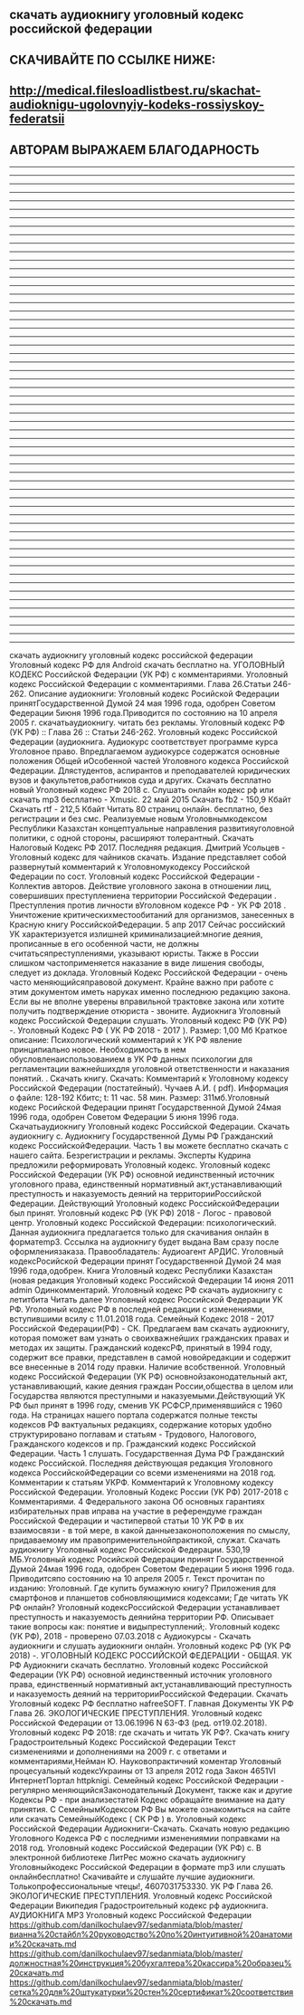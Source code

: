 скачать аудиокнигу уголовный кодекс российской федерации
--------------------------------------------------
СКАЧИВАЙТЕ ПО ССЫЛКЕ НИЖЕ:
--------------------------------------------------
http://medical.filesloadlistbest.ru/skachat-audioknigu-ugolovnyiy-kodeks-rossiyskoy-federatsii
--------------------------------------------------
АВТОРАМ ВЫРАЖАЕМ БЛАГОДАРНОСТЬ
--------------------------------------------------
--------------------------------------------------
--------------------------------------------------
--------------------------------------------------
--------------------------------------------------
--------------------------------------------------
--------------------------------------------------
--------------------------------------------------
--------------------------------------------------
--------------------------------------------------
--------------------------------------------------
--------------------------------------------------
--------------------------------------------------
--------------------------------------------------
--------------------------------------------------
--------------------------------------------------
--------------------------------------------------
--------------------------------------------------
--------------------------------------------------
--------------------------------------------------
--------------------------------------------------
--------------------------------------------------
--------------------------------------------------
--------------------------------------------------
--------------------------------------------------
--------------------------------------------------
--------------------------------------------------
--------------------------------------------------
--------------------------------------------------
--------------------------------------------------
--------------------------------------------------
--------------------------------------------------
--------------------------------------------------
--------------------------------------------------
--------------------------------------------------
--------------------------------------------------
--------------------------------------------------
--------------------------------------------------
--------------------------------------------------
--------------------------------------------------
--------------------------------------------------
--------------------------------------------------
--------------------------------------------------
--------------------------------------------------
--------------------------------------------------
--------------------------------------------------
--------------------------------------------------
--------------------------------------------------
--------------------------------------------------
--------------------------------------------------
--------------------------------------------------
--------------------------------------------------
--------------------------------------------------
--------------------------------------------------
--------------------------------------------------
--------------------------------------------------
--------------------------------------------------
--------------------------------------------------
скачать аудиокнигу уголовный кодекс российской федерации Уголовный кодекс РФ для Android  скачать бесплатно на. УГОЛОВНЫЙ КОДЕКС Российской Федерации (УК РФ) с комментариями. Уголовный кодекс Российской Федерации c комментариями. Глава 26.Статьи 246-262. Описание аудиокниги: Уголовный кодекс Росийской Федерации принятГосударственной Думой 24 мая 1996 года, одобрен Советом Федерации 5июня 1996 года.Приводится по состоянию на 10 апреля 2005 г. скачатьаудиокнигу. читать без рекламы. Уголовный кодекс РФ (УК РФ) :: Глава 26 :: Статьи 246-262. Уголовный кодекс Российской Федерации (аудиокнига. Аудиокурс соответствует программе курса Уголовное право. Впредлагаемом аудиокурсе содержатся основные положения Общей иОсобенной частей Уголовного кодекса Российской Федерации. Длястудентов, аспирантов и преподавателей юридических вузов и факультетов,работников суда и других. Скачать бесплатно новый Уголовный кодекс РФ 2018 с. Слушать онлайн кодекс рф или скачать mp3 бесплатно - Xmusic. 22 май 2015  Cкачать fb2 - 150,9 Кбайт Cкачать rtf - 212,5 Кбайт Читать 80 страниц онлайн. бесплатно, без регистрации и без смс. Реализуемые новым Уголовнымкодексом Республики Казахстан концептуальные направления развитияуголовной политики, с одной стороны, расширяют толерантный. Скачать Налоговый Кодекс РФ 2017. Последняя редакция. Дмитрий Усольцев - Уголовный кодекс для чайников скачать. Издание представляет собой развернутый комментарий к Уголовномукодексу Российской Федерации по сост. Уголовный кодекс Российской Федерации - Коллектив авторов. Действие уголовного закона в отношении лиц, совершивших преступлениена территории Российской Федерации . Преступления против личности вУголовном кодексе РФ - УК РФ 2018 . Уничтожение критическихместообитаний для организмов, занесенных в Красную книгу РоссийскойФедерации.
5 апр 2017  Сейчас российский УК характеризуется излишней криминализацией:многие деяния, прописанные в его особенной части, не должны считатьсяпреступлениями, указывают юристы. Также в России слишком частоприменяется наказание в виде лишения свободы, следует из доклада. Уголовный Кодекс Российской Федерации - очень часто меняющийсяправовой документ. Крайне важно при работе с этим документом иметь наруках именно последнюю редакцию закона. Если вы не вполне уверены вправильной трактовке закона или хотите получить подтверждение отюриста - звоните. Аудиокнига Уголовный кодекс Российской Федерации  слушать. Уголовный кодекс РФ (УК РФ) -. Уголовный Кодекс РФ ( УК РФ 2018 - 2017 ). Размер: 1,00 Мб Краткое описание: Психологический комментарий к УК РФ явление принципиально новое. Необходимость в нем обусловленаиспользованием в УК РФ данных психологии для регламентации важнейшихдля уголовной ответственности и наказания понятий. . Скачать книгу. Скачать: Комментарий к Уголовному кодексу Российской Федерации (постатейный). Чучаев А.И. ( pdf). Информация о файле: 128-192 Кбитс; t: 11 час. 58 мин. Размер: 311мб.Уголовный кодекс Росийской Федерации принят Государственной Думой 24мая 1996 года, одобрен Советом Федерации 5 июня 1996 года. Скачатьаудиокнигу Уголовный кодекс Российской Федерации. Скачать аудиокнигу с. Аудиокнигу Государственной Думы РФ Гражданский кодекс РоссийскойФедерации. Часть 1 вы можете бесплатно скачать с нашего сайта. Безрегистрации и рекламы. Эксперты Кудрина предложили реформировать Уголовный кодекс. Уголовный кодекс Российской Федерации (УК РФ)  основной иединственный источник уголовного права, единственный нормативный акт,устанавливающий преступность и наказуемость деяний на территорииРоссийской Федерации. Действующий Уголовный кодекс РоссийскойФедерации был принят. Уголовный кодекс РФ (УК РФ) 2018 - Логос - правовой центр. Уголовный кодекс Российской Федерации: психологический. Данная аудиокнига предлагается только для скачивания онлайн в форматеmp3. Сссылка на аудиокнигу будет выдана Вам сразу после оформлениязаказа. Правообладатель: Аудиоагент АРДИС. Уголовный кодексРосийской Федерации принят Государственной Думой 24 мая 1996 года,одобрен. Книга Уголовный кодекс Республики Казахстан (новая редакция
Уголовный кодекс Российской Федерации  14 июня 2011 admin Одинкомментарий. Уголовный кодекс РФ  скачать аудиокнигу с летитбита Читать далее Уголовный кодекс Российской Федерации   УК РФ. Уголовный кодекс РФ в последней редакции с изменениями, вступившими всилу с 11.01.2018 года. Семейный Кодекс 2018 - 2017 Российской Федерации(РФ) - СК. Предлагаем вам скачать аудиокнигу, которая поможет вам узнать о своихважнейших гражданских правах и методах их защиты. Гражданский кодексРФ, принятый в 1994 году, содержит все правки, представлен в самой новойредакции и содержит все внесенные в 2014 году правки. Наличие всобственной. Уголовный кодекс Российской Федерации (УК РФ)  основнойзаконодательный акт, устанавливающий, какие деяния граждан России,общества в целом или Государства являются преступными и наказуемыми.Действующий УК РФ был принят в 1996 году, сменив УК РСФСР,применявшийся с 1960 года. На страницах нашего портала содержатся полные тексты кодексов РФ вактуальных редакциях, содержание которых удобно структурировано поглавам и статьям - Трудового, Налогового, Гражданского кодексов и пр. Гражданский кодекс Российской Федерации. Часть 1 слушать. Государственная Дума РФ Гражданский кодекс Российской. Последняя действующая редакция Уголовного кодекса РоссийскойФедерации со всеми изменениями на 2018 год. Комментарии к статьям УКРФ. Комментарий к Уголовному кодексу Российской Федерации. Уголовный Кодекс России (УК РФ) 2017-2018 с Комментариями. 4 Федерального закона Об основных гарантиях избирательных прав иправа на участие в референдуме граждан Российской Федерации и частипервой статьи 10 УК РФ в их взаимосвязи - в той мере, в какой данныезаконоположения по смыслу, придаваемому им правоприменительнойпрактикой, служат. Скачать аудиокнигу Уголовный кодекс Российской Федерации. 530,19 МБ.Уголовный кодекс Росийской Федерации принят Государственной Думой 24мая 1996 года, одобрен Советом Федерации 5 июня 1996 года. Приводитсяпо состоянию на 10 апреля 2005 г. Текст прочитан по изданию: Уголовный. Где купить бумажную книгу? Приложения для смартфонов и планшетов собновляющимися кодексами; Где читать УК РФ онлайн? Уголовный кодексРоссийской Федерации устанавливает преступность и наказуемость деянийна территории РФ. Описывает такие вопросы как: понятие и видыпреступлений;. Уголовный кодекс (УК РФ), 2018 - проверено 07.03.2018 с
Аудиокурсы - Скачать аудиокниги и слушать аудиокниги онлайн. Уголовный кодекс РФ (УК РФ 2018) -. УГОЛОВНЫЙ КОДЕКС РОССИЙСКОЙ ФЕДЕРАЦИИ - ОБЩАЯ. УК РФ  Аудиокниги скачать бесплатно. Уголовный кодекс Российской Федерации (УК РФ)  основной иединственный источник уголовного права, единственный нормативный акт,устанавливающий преступность и наказуемость деяний на территорииРоссийской Федерации. Скачать Уголовный кодекс РФ бесплатно наfreeSOFT. Главная Документы УК РФ Глава 26. ЭКОЛОГИЧЕСКИЕ ПРЕСТУПЛЕНИЯ. Уголовный кодекс Российской Федерации от 13.06.1996 N 63-ФЗ (ред. от19.02.2018). Уголовный кодекс РФ 2018: где скачать и читать УК РФ?. Скачать книгу Градостроительный Кодекс Российской Федерации Текст сизменениями и дополнениями на 2009 г.  с ответами и комментариями,Нейман Ю. Науковопрактичний коментар Уголовный процесуальный кодексУкраины от 13 апреля 2012 года Закон 4651VI ИнтернетПортал httpknigi. Семейный кодекс Российской Федерации - регулярно меняющийсяЗаконодательный Документ, также как и другие Кодексы РФ - при анализестатей Кодекс обращайте внимание на дату принятия. С СемейнымКодексом РФ Вы можете ознакомиться на сайте или скачать СемейныйКодекс ( СК РФ ) в. Уголовный кодекс Российской Федерации  Аудиокниги-Скачать. Скачать новую редакцию Уголовного Кодекса РФ с последними изменениямии поправками на 2018 год. Уголовный кодекс Российской Федерации (УК РФ) с. В электронной библиотеке ЛитРес можно скачать аудиокнигу Уголовныйкодекс Российской Федерации в формате mp3 или слушать онлайнбесплатно! Скачивайте и слушайте лучшие аудиокниги. Толькопрофессиональные чтецы!, 4607031753330. УК РФ Глава 26. ЭКОЛОГИЧЕСКИЕ ПРЕСТУПЛЕНИЯ. Уголовный кодекс Российской Федерации  Википедия
Градостроительный кодекс рф аудиокнига. АУДИОКНИГА MP3 Уголовный кодекс Российской Федерации
https://github.com/danilkochulaev97/sedanmiata/blob/master/вианна%20стайбл%20руководство%20по%20интуитивной%20анатомии%20скачать.md
https://github.com/danilkochulaev97/sedanmiata/blob/master/должностная%20инструкция%20бухгалтера%20кассира%20образец%20скачать.md
https://github.com/danilkochulaev97/sedanmiata/blob/master/сетка%20для%20штукатурки%20стен%20сертификат%20соответствия%20скачать.md